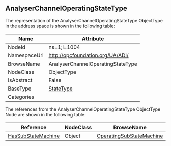 <!-- objecttype -->
## AnalyserChannelOperatingStateType
  
<!-- end of text -->
The representation of the AnalyserChannelOperatingStateType ObjectType in the address space is shown in the following table:  

|Name|Attribute|
|---|---|
|NodeId|ns=1;i=1004|
|NamespaceUri|http://opcfoundation.org/UA/ADI/|
|BrowseName|AnalyserChannelOperatingStateType|
|NodeClass|ObjectType|
|IsAbstract|False|
|BaseType|[StateType](../../../Core/Part5/ObjectTypes/StateType/readme.md)|
|Categories||

The references from the AnalyserChannelOperatingStateType ObjectType Node are shown in the following table:  

|Reference|NodeClass|BrowseName|DataType|TypeDefinition|ModellingRule|
|---|---|---|---|---|---|
|[HasSubStateMachine](../../../Core/Part5/ReferenceTypes/HasSubStateMachine/readme.md)|Object|[OperatingSubStateMachine](#OperatingSubStateMachine)||[AnalyserChannel_OperatingModeSubStateMachineType](../../ObjectTypes/AnalyserChannel_OperatingModeSubStateMachineType/readme.md)|[Mandatory](../../../Core/Objects/Mandatory/readme.md)|


